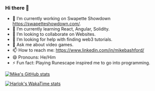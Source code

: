 ### Hi there 👋


- 🔭 I’m currently working on Swapette Showdown https://swapetteshowdown.com/.
- 🌱 I’m currently learning React, Angular, Solidity.
- 👯 I’m looking to collaborate on Websites.
- 🤔 I’m looking for help with finding web3 tutorials.
- 💬 Ask me about video games.
- 📫 How to reach me: https://www.linkedin.com/in/mikebashford/
- 😄 Pronouns: He/Him
- ⚡ Fun fact: Playing Runescape inspired me to go into programming.

[![Mike's GitHub stats](https://github-readme-stats.vercel.app/api?username=mikebashford&theme=dark&show_icons=true)](https://github.com/anuraghazra/github-readme-stats)

[![Harlok's WakaTime stats](https://github-readme-stats.vercel.app/api/wakatime?username=mikebashford)](https://github.com/anuraghazra/github-readme-stats)
